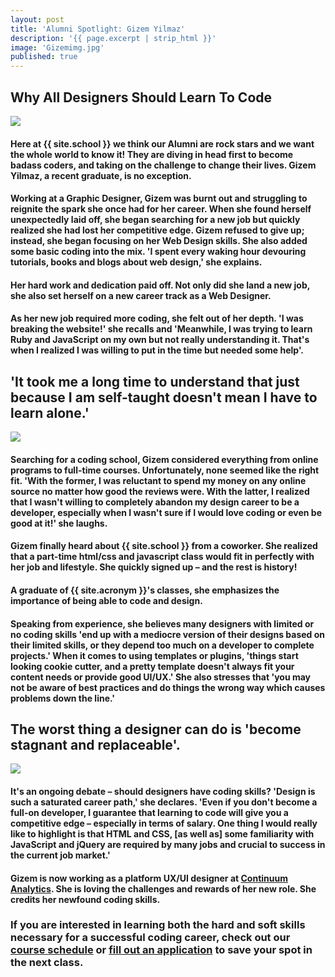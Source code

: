 ```yaml
---
layout: post
title: 'Alumni Spotlight: Gizem Yilmaz'
description: '{{ page.excerpt | strip_html }}'
image: 'Gizemimg.jpg'
published: true
---
```



## Why All Designers Should Learn To Code

<div class="col-sm-12">
  <img class="img-full" src="/assets/images/graphic-designer-hero2.jpg" />
</div>

#### Here at {{ site.school }} we think our Alumni are rock stars and we want the whole world to know it! They are diving in head first to become badass coders, and taking on the challenge to change their lives. Gizem Yilmaz, a recent graduate, is no exception.

#### Working at a Graphic Designer, Gizem was burnt out and struggling to reignite the spark she once had for her career. When she found herself unexpectedly laid off, she began searching for a new job but quickly realized she had lost her competitive edge. Gizem refused to give up; instead, she began focusing on her Web Design skills. She also added some basic coding into the mix. 'I spent every waking hour devouring tutorials, books and blogs about web design,' she explains.

#### Her hard work and dedication paid off. Not only did she land a new job, she also set herself on a new career track as a Web Designer.

#### As her new job required more coding, she felt out of her depth. 'I was breaking the website!' she recalls and 'Meanwhile, I was trying to learn Ruby and JavaScript on my own but not really understanding it. That's when I realized I was willing to put in the time but needed some help'.



## 'It took me a long time to understand that just because I am self-taught doesn't mean I have to learn alone.'

<div class="col-sm-12">
  <img class="img-full" src="/assets/images/blog-6-3-17-2.jpg" />
</div>

#### Searching for a coding school, Gizem considered everything from online programs to full-time courses. Unfortunately, none seemed like the right fit. 'With the former, I was reluctant to spend my money on any online source no matter how good the reviews were. With the latter, I realized that I wasn't willing to completely abandon my design career to be a developer, especially when I wasn't sure if I would love coding or even be good at it!' she laughs.

#### Gizem finally heard about {{ site.school }} from a coworker. She realized that a part-time html/css and javascript class would fit in perfectly with her job and lifestyle. She quickly signed up – and the rest is history!

#### A graduate of {{ site.acronym }}'s classes, she emphasizes the importance of being able to code and design.

#### Speaking from experience, she believes many designers with limited or no coding skills 'end up with a mediocre version of their designs based on their limited skills, or they depend too much on a developer to complete projects.' When it comes to using templates or plugins, 'things start looking cookie cutter, and a pretty template doesn't always fit your content needs or provide good UI/UX.' She also stresses that 'you may not be aware of best practices and do things the wrong way which causes problems down the line.'



## The worst thing a designer can do is 'become stagnant and replaceable'.

<div class="col-sm-12">
  <img class="img-full" src="/assets/images/blog-6-3-17-3.jpg" />
</div>

#### It's an ongoing debate – should designers have coding skills? 'Design is such a saturated career path,' she declares. 'Even if you don't become a full-on developer, I guarantee that learning to code will give you a competitive edge – especially in terms of salary. One thing I would really like to highlight is that HTML and CSS, [as well as] some familiarity with JavaScript and jQuery are required by many jobs and crucial to success in the current job market.'

#### Gizem is now working as a platform UX/UI designer at [Continuum Analytics](https://www.continuum.io/). She is loving the challenges and rewards of her new role. She credits her newfound coding skills.

### If you are interested in learning both the hard and soft skills necessary for a successful coding career, check out our [course schedule](/courses/) or [fill out an application](/apply/) to save your spot in the next class.
